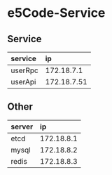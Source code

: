 # e5Code-Service


## Service
| service | ip |
| :---------- | :---------- |
| userRpc   | 172.18.7.1   |
| userApi   | 172.18.7.51   |


## Other
| server | ip |
| :---------- | :---------- |
| etcd   | 172.18.8.1   |
| mysql   | 172.18.8.2   |
| redis   | 172.18.8.3   |
